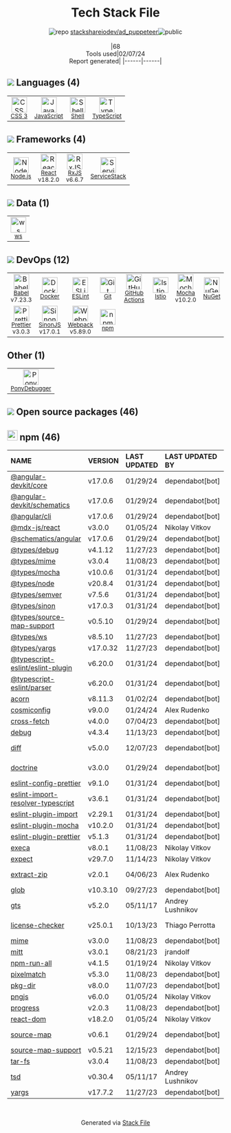 <!--
&lt;--- Readme.md Snippet without images Start ---&gt;
## Tech Stack
stackshareiodev/ad_puppeteer is built on the following main stack:

- [PonyDebugger](https://github.com/square/PonyDebugger) – Mobile Runtime Inspector
- [Mocha](http://mochajs.org/) – Javascript Testing Framework
- [Node.js](http://nodejs.org/) – Frameworks (Full Stack)
- [React](https://reactjs.org/) – Javascript UI Libraries
- [JavaScript](https://developer.mozilla.org/en-US/docs/Web/JavaScript) – Languages
- [TypeScript](http://www.typescriptlang.org) – Languages
- [Webpack](http://webpack.js.org) – JS Build Tools / JS Task Runners
- [RxJS](http://reactivex.io/rxjs/) – Concurrency Frameworks
- [Babel](http://babeljs.io/) – JavaScript Compilers
- [ServiceStack](https://servicestack.net/) – Frameworks (Full Stack)
- [ESLint](http://eslint.org/) – Code Review
- [SinonJS](http://sinonjs.org/) – Javascript Testing Framework
- [Shell](https://en.wikipedia.org/wiki/Shell_script) – Languages
- [Istio](https://istio.io/) – Microservices Tools
- [Prettier](https://prettier.io/) – Code Review
- [ws](https://github.com/websockets/ws) – Realtime Backend / API
- [GitHub Actions](https://github.com/features/actions) – Continuous Integration
- [Docker](https://www.docker.com/) – Virtual Machine Platforms & Containers

Full tech stack [here](/techstack.md)

&lt;--- Readme.md Snippet without images End ---&gt;

&lt;--- Readme.md Snippet with images Start ---&gt;
## Tech Stack
stackshareiodev/ad_puppeteer is built on the following main stack:

- <img width='25' height='25' src='https://img.stackshare.io/service/729/Logo.png' alt='PonyDebugger'/> [PonyDebugger](https://github.com/square/PonyDebugger) – Mobile Runtime Inspector
- <img width='25' height='25' src='https://img.stackshare.io/service/832/mocha.png' alt='Mocha'/> [Mocha](http://mochajs.org/) – Javascript Testing Framework
- <img width='25' height='25' src='https://img.stackshare.io/service/1011/n1JRsFeB_400x400.png' alt='Node.js'/> [Node.js](http://nodejs.org/) – Frameworks (Full Stack)
- <img width='25' height='25' src='https://img.stackshare.io/service/1020/OYIaJ1KK.png' alt='React'/> [React](https://reactjs.org/) – Javascript UI Libraries
- <img width='25' height='25' src='https://img.stackshare.io/service/1209/javascript.jpeg' alt='JavaScript'/> [JavaScript](https://developer.mozilla.org/en-US/docs/Web/JavaScript) – Languages
- <img width='25' height='25' src='https://img.stackshare.io/service/1612/bynNY5dJ.jpg' alt='TypeScript'/> [TypeScript](http://www.typescriptlang.org) – Languages
- <img width='25' height='25' src='https://img.stackshare.io/service/1682/IMG_4636.PNG' alt='Webpack'/> [Webpack](http://webpack.js.org) – JS Build Tools / JS Task Runners
- <img width='25' height='25' src='https://img.stackshare.io/service/1796/984368.png' alt='RxJS'/> [RxJS](http://reactivex.io/rxjs/) – Concurrency Frameworks
- <img width='25' height='25' src='https://img.stackshare.io/service/2739/-1wfGjNw.png' alt='Babel'/> [Babel](http://babeljs.io/) – JavaScript Compilers
- <img width='25' height='25' src='https://img.stackshare.io/service/2773/JuTVEkWX_400x400.jpg' alt='ServiceStack'/> [ServiceStack](https://servicestack.net/) – Frameworks (Full Stack)
- <img width='25' height='25' src='https://img.stackshare.io/service/3337/Q4L7Jncy.jpg' alt='ESLint'/> [ESLint](http://eslint.org/) – Code Review
- <img width='25' height='25' src='https://img.stackshare.io/service/3509/logo.png' alt='SinonJS'/> [SinonJS](http://sinonjs.org/) – Javascript Testing Framework
- <img width='25' height='25' src='https://img.stackshare.io/service/4631/default_c2062d40130562bdc836c13dbca02d318205a962.png' alt='Shell'/> [Shell](https://en.wikipedia.org/wiki/Shell_script) – Languages
- <img width='25' height='25' src='https://img.stackshare.io/service/7028/AGpa5VZV.jpg' alt='Istio'/> [Istio](https://istio.io/) – Microservices Tools
- <img width='25' height='25' src='https://img.stackshare.io/service/7035/default_66f265943abed56bcdbfca1c866a4261b1fbb063.jpg' alt='Prettier'/> [Prettier](https://prettier.io/) – Code Review
- <img width='25' height='25' src='https://img.stackshare.io/service/11381/no-img-open-source.png' alt='ws'/> [ws](https://github.com/websockets/ws) – Realtime Backend / API
- <img width='25' height='25' src='https://img.stackshare.io/service/11563/actions.png' alt='GitHub Actions'/> [GitHub Actions](https://github.com/features/actions) – Continuous Integration
- <img width='25' height='25' src='https://img.stackshare.io/service/586/n4u37v9t_400x400.png' alt='Docker'/> [Docker](https://www.docker.com/) – Virtual Machine Platforms & Containers

Full tech stack [here](/techstack.md)

&lt;--- Readme.md Snippet with images End ---&gt;
-->
<div align="center">

# Tech Stack File
![](https://img.stackshare.io/repo.svg "repo") [stackshareiodev/ad_puppeteer](https://github.com/stackshareiodev/ad_puppeteer)![](https://img.stackshare.io/public_badge.svg "public")
<br/><br/>
|68<br/>Tools used|02/07/24 <br/>Report generated|
|------|------|
</div>

## <img src='https://img.stackshare.io/languages.svg'/> Languages (4)
<table><tr>
  <td align='center'>
  <img width='36' height='36' src='https://img.stackshare.io/service/6727/css.png' alt='CSS 3'>
  <br>
  <sub><a href="https://developer.mozilla.org/en-US/docs/Web/CSS/CSS3">CSS 3</a></sub>
  <br>
  <sub></sub>
</td>

<td align='center'>
  <img width='36' height='36' src='https://img.stackshare.io/service/1209/javascript.jpeg' alt='JavaScript'>
  <br>
  <sub><a href="https://developer.mozilla.org/en-US/docs/Web/JavaScript">JavaScript</a></sub>
  <br>
  <sub></sub>
</td>

<td align='center'>
  <img width='36' height='36' src='https://img.stackshare.io/service/4631/default_c2062d40130562bdc836c13dbca02d318205a962.png' alt='Shell'>
  <br>
  <sub><a href="https://en.wikipedia.org/wiki/Shell_script">Shell</a></sub>
  <br>
  <sub></sub>
</td>

<td align='center'>
  <img width='36' height='36' src='https://img.stackshare.io/service/1612/bynNY5dJ.jpg' alt='TypeScript'>
  <br>
  <sub><a href="http://www.typescriptlang.org">TypeScript</a></sub>
  <br>
  <sub></sub>
</td>

</tr>
</table>

## <img src='https://img.stackshare.io/frameworks.svg'/> Frameworks (4)
<table><tr>
  <td align='center'>
  <img width='36' height='36' src='https://img.stackshare.io/service/1011/n1JRsFeB_400x400.png' alt='Node.js'>
  <br>
  <sub><a href="http://nodejs.org/">Node.js</a></sub>
  <br>
  <sub></sub>
</td>

<td align='center'>
  <img width='36' height='36' src='https://img.stackshare.io/service/1020/OYIaJ1KK.png' alt='React'>
  <br>
  <sub><a href="https://reactjs.org/">React</a></sub>
  <br>
  <sub>v18.2.0</sub>
</td>

<td align='center'>
  <img width='36' height='36' src='https://img.stackshare.io/service/1796/984368.png' alt='RxJS'>
  <br>
  <sub><a href="http://reactivex.io/rxjs/">RxJS</a></sub>
  <br>
  <sub>v6.6.7</sub>
</td>

<td align='center'>
  <img width='36' height='36' src='https://img.stackshare.io/service/2773/JuTVEkWX_400x400.jpg' alt='ServiceStack'>
  <br>
  <sub><a href="https://servicestack.net/">ServiceStack</a></sub>
  <br>
  <sub></sub>
</td>

</tr>
</table>

## <img src='https://img.stackshare.io/databases.svg'/> Data (1)
<table><tr>
  <td align='center'>
  <img width='36' height='36' src='https://img.stackshare.io/service/11381/no-img-open-source.png' alt='ws'>
  <br>
  <sub><a href="https://github.com/websockets/ws">ws</a></sub>
  <br>
  <sub></sub>
</td>

</tr>
</table>

## <img src='https://img.stackshare.io/devops.svg'/> DevOps (12)
<table><tr>
  <td align='center'>
  <img width='36' height='36' src='https://img.stackshare.io/service/2739/-1wfGjNw.png' alt='Babel'>
  <br>
  <sub><a href="http://babeljs.io/">Babel</a></sub>
  <br>
  <sub>v7.23.3</sub>
</td>

<td align='center'>
  <img width='36' height='36' src='https://img.stackshare.io/service/586/n4u37v9t_400x400.png' alt='Docker'>
  <br>
  <sub><a href="https://www.docker.com/">Docker</a></sub>
  <br>
  <sub></sub>
</td>

<td align='center'>
  <img width='36' height='36' src='https://img.stackshare.io/service/3337/Q4L7Jncy.jpg' alt='ESLint'>
  <br>
  <sub><a href="http://eslint.org/">ESLint</a></sub>
  <br>
  <sub></sub>
</td>

<td align='center'>
  <img width='36' height='36' src='https://img.stackshare.io/service/1046/git.png' alt='Git'>
  <br>
  <sub><a href="http://git-scm.com/">Git</a></sub>
  <br>
  <sub></sub>
</td>

<td align='center'>
  <img width='36' height='36' src='https://img.stackshare.io/service/11563/actions.png' alt='GitHub Actions'>
  <br>
  <sub><a href="https://github.com/features/actions">GitHub Actions</a></sub>
  <br>
  <sub></sub>
</td>

<td align='center'>
  <img width='36' height='36' src='https://img.stackshare.io/service/7028/AGpa5VZV.jpg' alt='Istio'>
  <br>
  <sub><a href="https://istio.io/">Istio</a></sub>
  <br>
  <sub></sub>
</td>

<td align='center'>
  <img width='36' height='36' src='https://img.stackshare.io/service/832/mocha.png' alt='Mocha'>
  <br>
  <sub><a href="http://mochajs.org/">Mocha</a></sub>
  <br>
  <sub>v10.2.0</sub>
</td>

<td align='center'>
  <img width='36' height='36' src='https://img.stackshare.io/service/2637/6I3oEOP4_400x400.jpg' alt='NuGet'>
  <br>
  <sub><a href="https://www.nuget.org/">NuGet</a></sub>
  <br>
  <sub></sub>
</td>

</tr>
<tr>
  <td align='center'>
  <img width='36' height='36' src='https://img.stackshare.io/service/7035/default_66f265943abed56bcdbfca1c866a4261b1fbb063.jpg' alt='Prettier'>
  <br>
  <sub><a href="https://prettier.io/">Prettier</a></sub>
  <br>
  <sub>v3.0.3</sub>
</td>

<td align='center'>
  <img width='36' height='36' src='https://img.stackshare.io/service/3509/logo.png' alt='SinonJS'>
  <br>
  <sub><a href="http://sinonjs.org/">SinonJS</a></sub>
  <br>
  <sub>v17.0.1</sub>
</td>

<td align='center'>
  <img width='36' height='36' src='https://img.stackshare.io/service/1682/IMG_4636.PNG' alt='Webpack'>
  <br>
  <sub><a href="http://webpack.js.org">Webpack</a></sub>
  <br>
  <sub>v5.89.0</sub>
</td>

<td align='center'>
  <img width='36' height='36' src='https://img.stackshare.io/service/1120/lejvzrnlpb308aftn31u.png' alt='npm'>
  <br>
  <sub><a href="https://www.npmjs.com/">npm</a></sub>
  <br>
  <sub></sub>
</td>

</tr>
</table>

## Other (1)
<table><tr>
  <td align='center'>
  <img width='36' height='36' src='https://img.stackshare.io/service/729/Logo.png' alt='PonyDebugger'>
  <br>
  <sub><a href="https://github.com/square/PonyDebugger">PonyDebugger</a></sub>
  <br>
  <sub></sub>
</td>

</tr>
</table>


## <img src='https://img.stackshare.io/group.svg' /> Open source packages (46)</h2>

## <img width='24' height='24' src='https://img.stackshare.io/service/1120/lejvzrnlpb308aftn31u.png'/> npm (46)

|NAME|VERSION|LAST UPDATED|LAST UPDATED BY|LICENSE|VULNERABILITIES|
|:------|:------|:------|:------|:------|:------|
|[@angular-devkit/core](https://www.npmjs.com/@angular-devkit/core)|v17.0.6|01/29/24|dependabot[bot] |MIT|N/A|
|[@angular-devkit/schematics](https://www.npmjs.com/@angular-devkit/schematics)|v17.0.6|01/29/24|dependabot[bot] |MIT|N/A|
|[@angular/cli](https://www.npmjs.com/@angular/cli)|v17.0.6|01/29/24|dependabot[bot] |MIT|N/A|
|[@mdx-js/react](https://www.npmjs.com/@mdx-js/react)|v3.0.0|01/05/24|Nikolay Vitkov |MIT|N/A|
|[@schematics/angular](https://www.npmjs.com/@schematics/angular)|v17.0.6|01/29/24|dependabot[bot] |MIT|N/A|
|[@types/debug](https://www.npmjs.com/@types/debug)|v4.1.12|11/27/23|dependabot[bot] |MIT|N/A|
|[@types/mime](https://www.npmjs.com/@types/mime)|v3.0.4|11/08/23|dependabot[bot] |MIT|N/A|
|[@types/mocha](https://www.npmjs.com/@types/mocha)|v10.0.6|01/31/24|dependabot[bot] |MIT|N/A|
|[@types/node](https://www.npmjs.com/@types/node)|v20.8.4|01/31/24|dependabot[bot] |MIT|N/A|
|[@types/semver](https://www.npmjs.com/@types/semver)|v7.5.6|01/31/24|dependabot[bot] |MIT|N/A|
|[@types/sinon](https://www.npmjs.com/@types/sinon)|v17.0.3|01/31/24|dependabot[bot] |MIT|N/A|
|[@types/source-map-support](https://www.npmjs.com/@types/source-map-support)|v0.5.10|01/29/24|dependabot[bot] |MIT|N/A|
|[@types/ws](https://www.npmjs.com/@types/ws)|v8.5.10|11/27/23|dependabot[bot] |MIT|N/A|
|[@types/yargs](https://www.npmjs.com/@types/yargs)|v17.0.32|11/27/23|dependabot[bot] |MIT|N/A|
|[@typescript-eslint/eslint-plugin](https://www.npmjs.com/@typescript-eslint/eslint-plugin)|v6.20.0|01/31/24|dependabot[bot] |MIT|N/A|
|[@typescript-eslint/parser](https://www.npmjs.com/@typescript-eslint/parser)|v6.20.0|01/31/24|dependabot[bot] |BSD-2-Clause|N/A|
|[acorn](https://www.npmjs.com/acorn)|v8.11.3|01/02/24|dependabot[bot] |MIT|N/A|
|[cosmiconfig](https://www.npmjs.com/cosmiconfig)|v9.0.0|01/24/24|Alex Rudenko |MIT|N/A|
|[cross-fetch](https://www.npmjs.com/cross-fetch)|v4.0.0|07/04/23|dependabot[bot] |MIT|N/A|
|[debug](https://www.npmjs.com/debug)|v4.3.4|11/13/23|dependabot[bot] |MIT|N/A|
|[diff](https://www.npmjs.com/diff)|v5.0.0|12/07/23|dependabot[bot] |BSD-3-Clause|N/A|
|[doctrine](https://www.npmjs.com/doctrine)|v3.0.0|01/29/24|dependabot[bot] |Apache-2.0|N/A|
|[eslint-config-prettier](https://www.npmjs.com/eslint-config-prettier)|v9.1.0|01/31/24|dependabot[bot] |MIT|N/A|
|[eslint-import-resolver-typescript](https://www.npmjs.com/eslint-import-resolver-typescript)|v3.6.1|01/31/24|dependabot[bot] |ISC|N/A|
|[eslint-plugin-import](https://www.npmjs.com/eslint-plugin-import)|v2.29.1|01/31/24|dependabot[bot] |MIT|N/A|
|[eslint-plugin-mocha](https://www.npmjs.com/eslint-plugin-mocha)|v10.2.0|01/31/24|dependabot[bot] |MIT|N/A|
|[eslint-plugin-prettier](https://www.npmjs.com/eslint-plugin-prettier)|v5.1.3|01/31/24|dependabot[bot] |MIT|N/A|
|[execa](https://www.npmjs.com/execa)|v8.0.1|11/08/23|Nikolay Vitkov |MIT|N/A|
|[expect](https://www.npmjs.com/expect)|v29.7.0|11/14/23|Nikolay Vitkov |MIT|N/A|
|[extract-zip](https://www.npmjs.com/extract-zip)|v2.0.1|04/06/23|Alex Rudenko |BSD-2-Clause|N/A|
|[glob](https://www.npmjs.com/glob)|v10.3.10|09/27/23|dependabot[bot] |ISC|N/A|
|[gts](https://www.npmjs.com/gts)|v5.2.0|05/11/17|Andrey Lushnikov |Apache-2.0|N/A|
|[license-checker](https://www.npmjs.com/license-checker)|v25.0.1|10/13/23|Thiago Perrotta |BSD-3-Clause|N/A|
|[mime](https://www.npmjs.com/mime)|v3.0.0|11/08/23|dependabot[bot] |MIT|N/A|
|[mitt](https://www.npmjs.com/mitt)|v3.0.1|08/21/23|jrandolf |MIT|N/A|
|[npm-run-all](https://www.npmjs.com/npm-run-all)|v4.1.5|01/19/24|Nikolay Vitkov |MIT|N/A|
|[pixelmatch](https://www.npmjs.com/pixelmatch)|v5.3.0|11/08/23|dependabot[bot] |ISC|N/A|
|[pkg-dir](https://www.npmjs.com/pkg-dir)|v8.0.0|11/07/23|dependabot[bot] |MIT|N/A|
|[pngjs](https://www.npmjs.com/pngjs)|v6.0.0|01/05/24|Nikolay Vitkov |MIT|N/A|
|[progress](https://www.npmjs.com/progress)|v2.0.3|11/08/23|dependabot[bot] |MIT|N/A|
|[react-dom](https://www.npmjs.com/react-dom)|v18.2.0|01/05/24|Nikolay Vitkov |MIT|N/A|
|[source-map](https://www.npmjs.com/source-map)|v0.6.1|01/29/24|dependabot[bot] |BSD-3-Clause|N/A|
|[source-map-support](https://www.npmjs.com/source-map-support)|v0.5.21|12/15/23|dependabot[bot] |MIT|N/A|
|[tar-fs](https://www.npmjs.com/tar-fs)|v3.0.4|11/08/23|dependabot[bot] |MIT|N/A|
|[tsd](https://www.npmjs.com/tsd)|v0.30.4|05/11/17|Andrey Lushnikov |MIT|N/A|
|[yargs](https://www.npmjs.com/yargs)|v17.7.2|11/27/23|dependabot[bot] |MIT|N/A|

<br/>
<div align='center'>

Generated via [Stack File](https://github.com/marketplace/stack-file)
